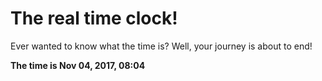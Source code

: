 # The real time clock!

Ever wanted to know what the time is? Well, your journey is about to end!

**The time is Nov 04, 2017, 08:04**
